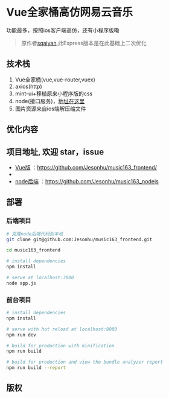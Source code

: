 # Vue全家桶高仿网易云音乐
功能最多，按照ios客户端高仿，还有小程序版嘞

>原作者[sqaiyan](https://github.com/sqaiyan/netmusic-node),此Express版本是在此基础上二次优化

## 技术栈
1. Vue全家桶(vue,vue-router,vuex)
2. axios(http)
3. mint-ui+移植原来小程序版的css
4. node(接口服务)，[地址在这里](https://github.com/sqaiyan/netmusic-node)
5. 图片资源来自ios端解压缩文件

## 优化内容

## 项目地址, 欢迎 star，issue
+ [Vue版](https://github.com/Jesonhu/music163_frontend/) ：https://github.com/Jesonhu/music163_frontend/
+ [](https://github.com/sqaiyan/netmusic-app)
+ [node后端](https://github.com/Jesonhu/music163_nodejs) ：https://github.com/Jesonhu/music163_nodejs


## 部署

### 后端项目

``` bash
# 克隆node后端代码到本地
git clone git@github.com:Jesonhu/music163_frontend.git

cd music163_frontend

# install dependencies
npm install 

# serve at localhost:3000
node app.js
```

### 前台项目

``` bash
# install dependencies
npm install

# serve with hot reload at localhost:8080
npm run dev

# build for production with minification
npm run build

# build for production and view the bundle analyzer report
npm run build --report
```

## 版权





